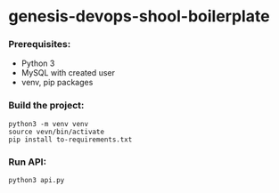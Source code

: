 # genesis-devops-shool-boilerplate

### Prerequisites:
- Python 3
- MySQL with created user
- venv, pip packages

### Build the project:
```
python3 -m venv venv
source vevn/bin/activate
pip install to-requirements.txt
```

### Run API:

```
python3 api.py
```
